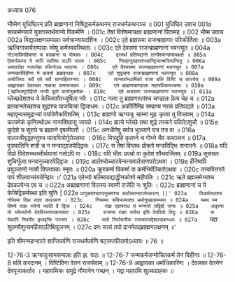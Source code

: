 अध्यायः 076

भीष्मेण युधिष्ठिरम् प्रति ब्राह्मणानां निषिद्धकर्मकथनम् राजधर्मकथनञ्च ॥
001	युधिष्ठिर उवाच 
001a	स्वकर्मण्यपरे युक्तास्तथैवान्ये विकर्मणि ।
001c	तेषां विशेषमाचक्ष्व ब्राह्मणानां पितामह ॥
002	भीष्म उवाच 
002a	विद्यालक्षणसम्पन्नाः सर्वत्राम्नायदर्शिनः ।
002c	एते ब्रह्मसमा राजन्ब्राह्मणाः परिकीर्तिताः ॥
003a	ऋत्विगाचार्यसम्पन्नाः स्वेषु कर्मस्ववस्थिताः ।
003c	एते देवसमा राजन्ब्राह्मणानां भवन्त्युत ॥
004a	`गोऽजाविमहिषाणां च बडबानां च पोषकाः ।
004c	वृत्त्यर्थं प्रतिपद्यन्ते तान्वैश्यान्सम्प्रचक्षते ॥
005a	ऐश्वर्यकामा ये चापि सामिषा वाऽपि भारत ।
005c	निग्रहानुग्रहरतांस्तान्द्विजान्क्षत्रियान्विदुः ॥
006a	अश्वारोहा गजारोहा रथिनोऽथ पदातयः ।
006c	एते वैश्यसमा राजन्ब्राह्मणानां भवन्त्युत ॥
007a	जन्मकर्मविहीना ये कदर्या ब्रह्मबन्धवः ।
007c	एते शूद्रसमा राजन्ब्राह्मणानां भवन्त्युत ॥
008a	अश्रोत्रियाः सर्वे एते सर्वे चानाहिताग्नयः ।
008c	तान्सर्वान्धार्मिको राजा बलिं विष्टिं च कारयेत् ॥
009a	आह्वायका देवलका नाक्षत्रा ग्रामयाजकाः ।
009c	एते ब्राह्मणचाण्डाला महापथिकपञ्चमाः ॥
010a	[ऋत्विक्पुरोहितो मन्त्री दूतो वार्तानुकर्षकः ।
010c	एते क्षत्रसमा राजन्ब्राह्मणानां भवन्त्युत ॥]
011a	`म्लेच्छदेशाश्च ये केचित्पापैरध्युषिता नरैः ।
011c	गत्वा तु ब्राह्मणस्तांश्च चण्डालः प्रेत्य चेह च ॥
012a	व्रात्यान्म्लेच्छांश्च शूद्रांश्च याजयित्वा द्विजाधमः ।
012c	अकीर्तिमिह सम्प्राप्य नरकं प्रतिपद्यते ॥
013a	महावृन्दसमुद्राभ्यां पर्यायेणैकविंशतिम् ।
013c	ब्राह्मणो ऋग्यजुः साम्नां मूढः कृत्वा तु विप्लवम् ॥
014a	कल्पमेकं कृमिस्थोऽथ नानाविष्ठासु जायते ।
014c	व्रात्ये म्लेच्छे तथा शूद्रे तस्करे पतितेऽशुचौ ॥
015a	कुदेशे च सुरापे च ब्रह्मघ्ने वृषलीपतौ ।
015c	अनधीतेषु सर्वत्र भुञ्जाने यत्र तत्र वा ॥
016a	वालस्त्रीवृद्धहन्तुश्च मातापित्रोर्गुरोस्तथा ।
016c	मित्रद्रुहि कृतघ्ने च गोघ्ने चैव कथञ्चन ॥
017a	पुत्रघातिनि शत्रौ च न मन्त्राद्याजयेद्द्विजः ।
017c	स तेषां विप्लवः प्रोक्तो मन्त्रविद्भिः सनातनैः ॥
018a	यदि विप्रो विदेशस्थस्तीर्थयात्रां गतोऽपि वा ।
018c	यदि भीतः प्रपन्नो वा कुदेशं शौचवर्जितम् ॥
019a	सुसंयतः शुचिर्भूत्वा मन्त्रानुच्चारयेद्द्विजः ।
019c	आर्तश्चोच्चारयेन्मन्त्रमार्तत्राणपरोऽथवा ।
019e	हीनेष्वपि प्रयुञ्जानो नासौ विप्लावकः स्मृतः ॥
020a	क्रूरकर्मा विकर्मा वा कर्मभिर्वञ्चितोऽथवा ।
020c	तत्त्ववित्तरते पापं शीलवान्संयतेन्द्रियः ॥'
021a	एतेभ्यो बलिमादद्याद्धीनकोशो महीपतिः ।
021c	ऋते ब्रह्मसमेभ्यश्च देवकल्पेभ्य एव च ॥
022a	अब्राह्मणानां वित्तस्य स्वामी राजेति नः श्रुतिः ।
022c	ब्राह्मणानां च ये केचिद्विकर्मस्था इति श्रुतिः |
022e	`प्रागुक्तांश्चाप्यनुक्तांश्च सर्वांस्तान्दापयेत्करान् ||'
023a	विकर्मस्थाश्च नोपेक्ष्या विप्रा राज्ञा कथञ्चन ।
023c	नियम्याः संविभज्याश्च धर्मानुग्रहकाम्यया ॥
024a	यस्य स्म विषये राज्ञः स्तेनो भवति वै द्विजः ।
024c	राज्ञ एवापराधं तं मन्यन्ते तद्विदो जनाः ॥
025a	अवृत्त्या यो भवेत्स्तेनो वेदवित्स्नातकस्तथा ।
025c	राजन्स राज्ञा भर्तव्य इति वेदविदो विदुः ॥
026a	स चेन्नापि निवर्तेत कृतवृत्तिः परन्तप ।
026c	ततो निर्वासनीयः स्यात्तस्माद्देशात्सबान्धवः ॥
027a	`यज्ञः श्रुतमपैशुन्यमहिंसाऽतिथिपूजनम् ।
027c	दमः सत्यं तपो दानमेतद्ब्राह्मणलक्षणम् ॥' 

इति श्रीमन्महाभारते शान्तिपर्वणि राजधर्मपर्वणि षट्सप्ततितमोऽध्यायः ॥ 76 ॥

12-76-3 ऋग्यजुःसामसम्पन्नाः इति झ. पाठः ॥ 12-76-7 जन्मकर्मजन्मोचितकर्म तेन विहीनाः ॥ 12-76-8 बलिं करदानम् । विष्टिंविना वेतनं राजसेवाम् ॥ 12-76-9 आह्वायका धर्माधिकारिणः । देवलका वेतनेन देवपूजाकर्तारः । महापथिकः समुद्रे नौयानेन गच्छन् । यद्वा महापथि शुल्कग्राहकः ॥
